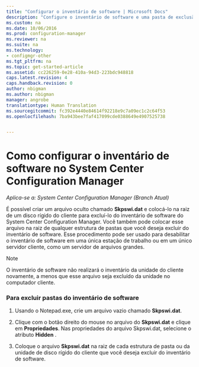 ```yaml
---
title: "Configurar o inventário de software | Microsoft Docs"
description: "Configure o inventário de software e uma pasta de exclusão de inventário no System Center Configuration Manager."
ms.custom: na
ms.date: 10/06/2016
ms.prod: configuration-manager
ms.reviewer: na
ms.suite: na
ms.technology:
- configmgr-other
ms.tgt_pltfrm: na
ms.topic: get-started-article
ms.assetid: cc226259-0e28-410a-94d3-223bdc948818
caps.latest.revision: 4
caps.handback.revision: 0
author: nbigman
ms.author: nbigman
manager: angrobe
translationtype: Human Translation
ms.sourcegitcommit: fc392e4440e84614f92218e9c7a09ec1c2c64f53
ms.openlocfilehash: 7ba943bee7faf417099cde0388649e4907525738


---
```

# <a name="how-to-configure-software-inventory-in-system-center-configuration-manager"></a>Como configurar o inventário de software no System Center Configuration Manager

*Aplica-se a: System Center Configuration Manager (Branch Atual)*

É possível criar um arquivo oculto chamado **Skpswi.dat** e colocá-lo na raiz de um disco rígido do cliente para excluí-lo do inventário de software do System Center Configuration Manager. Você também pode colocar esse arquivo na raiz de qualquer estrutura de pastas que você deseja excluir do inventário de software. Esse procedimento pode ser usado para desabilitar o inventário de software em uma única estação de trabalho ou em um único servidor cliente, como um servidor de arquivos grandes.  

> [!NOTE]  
>  O inventário de software não realizará o inventário da unidade do cliente novamente, a menos que esse arquivo seja excluído da unidade no computador cliente.  

### <a name="to-exclude-folders-from-software-inventory"></a>Para excluir pastas do inventário de software  

1.  Usando o Notepad.exe, crie um arquivo vazio chamado **Skpswi.dat**.  

2.  Clique com o botão direito do mouse no arquivo do **Skpswi.dat** e clique em **Propriedades**. Nas propriedades do arquivo Skpswi.dat, selecione o atributo **Hidden** .  

3.  Coloque o arquivo **Skpswi.dat** na raiz de cada estrutura de pasta ou da unidade de disco rígido do cliente que você deseja excluir do inventário de software.  



<!--HONumber=Dec16_HO3-->


